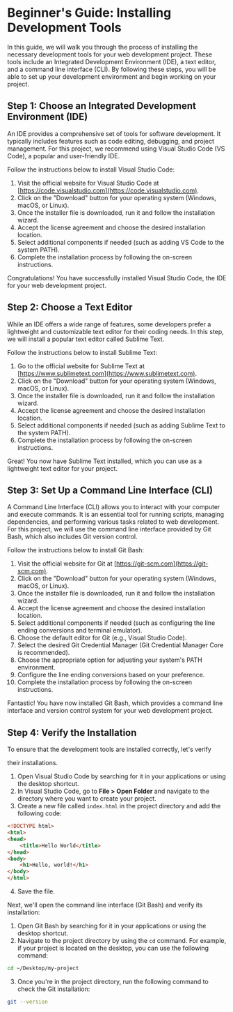 # Beginner's Guide: Installing Development Tools

In this guide, we will walk you through the process of installing the necessary development tools for your web development project. These tools include an Integrated Development Environment (IDE), a text editor, and a command line interface (CLI). By following these steps, you will be able to set up your development environment and begin working on your project.

## Step 1: Choose an Integrated Development Environment (IDE)

An IDE provides a comprehensive set of tools for software development. It typically includes features such as code editing, debugging, and project management. For this project, we recommend using Visual Studio Code (VS Code), a popular and user-friendly IDE.

Follow the instructions below to install Visual Studio Code:

1. Visit the official website for Visual Studio Code at [https://code.visualstudio.com](https://code.visualstudio.com).
2. Click on the "Download" button for your operating system (Windows, macOS, or Linux).
3. Once the installer file is downloaded, run it and follow the installation wizard.
4. Accept the license agreement and choose the desired installation location.
5. Select additional components if needed (such as adding VS Code to the system PATH).
6. Complete the installation process by following the on-screen instructions.

Congratulations! You have successfully installed Visual Studio Code, the IDE for your web development project.

## Step 2: Choose a Text Editor

While an IDE offers a wide range of features, some developers prefer a lightweight and customizable text editor for their coding needs. In this step, we will install a popular text editor called Sublime Text.

Follow the instructions below to install Sublime Text:

1. Go to the official website for Sublime Text at [https://www.sublimetext.com](https://www.sublimetext.com).
2. Click on the "Download" button for your operating system (Windows, macOS, or Linux).
3. Once the installer file is downloaded, run it and follow the installation wizard.
4. Accept the license agreement and choose the desired installation location.
5. Select additional components if needed (such as adding Sublime Text to the system PATH).
6. Complete the installation process by following the on-screen instructions.

Great! You now have Sublime Text installed, which you can use as a lightweight text editor for your project.

## Step 3: Set Up a Command Line Interface (CLI)

A Command Line Interface (CLI) allows you to interact with your computer and execute commands. It is an essential tool for running scripts, managing dependencies, and performing various tasks related to web development. For this project, we will use the command line interface provided by Git Bash, which also includes Git version control.

Follow the instructions below to install Git Bash:

1. Visit the official website for Git at [https://git-scm.com](https://git-scm.com).
2. Click on the "Download" button for your operating system (Windows, macOS, or Linux).
3. Once the installer file is downloaded, run it and follow the installation wizard.
4. Accept the license agreement and choose the desired installation location.
5. Select additional components if needed (such as configuring the line ending conversions and terminal emulator).
6. Choose the default editor for Git (e.g., Visual Studio Code).
7. Select the desired Git Credential Manager (Git Credential Manager Core is recommended).
8. Choose the appropriate option for adjusting your system's PATH environment.
9. Configure the line ending conversions based on your preference.
10. Complete the installation process by following the on-screen instructions.

Fantastic! You have now installed Git Bash, which provides a command line interface and version control system for your web development project.

## Step 4: Verify the Installation

To ensure that the development tools are installed correctly, let's verify

 their installations.

1. Open Visual Studio Code by searching for it in your applications or using the desktop shortcut.
2. In Visual Studio Code, go to **File > Open Folder** and navigate to the directory where you want to create your project.
3. Create a new file called `index.html` in the project directory and add the following code:

```html
<!DOCTYPE html>
<html>
<head>
    <title>Hello World</title>
</head>
<body>
    <h1>Hello, world!</h1>
</body>
</html>
```

4. Save the file.

Next, we'll open the command line interface (Git Bash) and verify its installation:

1. Open Git Bash by searching for it in your applications or using the desktop shortcut.
2. Navigate to the project directory by using the `cd` command. For example, if your project is located on the desktop, you can use the following command:

```bash
cd ~/Desktop/my-project
```

3. Once you're in the project directory, run the following command to check the Git installation:

```bash
git --version
```

